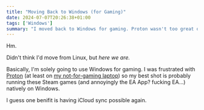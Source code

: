 ```yaml
---
title: "Moving Back to Windows (for Gaming)"
date: 2024-07-07T20:26:38+01:00
tags: ['Windows']
summary: "I moved back to Windows for gaming. Proton wasn't too great on my laptop."
---
```


Hm.

Didn't think I'd move from Linux, but *here we are.*

Basically, I'm solely going to use Windows for gaming. I was frustrated with [Proton](https://en.wikipedia.org/wiki/Proton_(software)) (at least on [my not-for-gaming laptop](https://www.dell.com/support/manuals/en-uk/inspiron-15-3501-laptop/inspiron-3501-setup-and-specifications/specifications-of-inspiron-3501?guid=guid-7c9f07ce-626e-44ca-be3a-a1fb036413f9&lang=en-us)) so my best shot is probably running these Steam games (and annoyingly the EA App? fucking EA...) natively on Windows.

I guess one benifit is having iCloud sync possible again.
